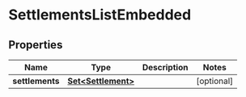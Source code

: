 

# SettlementsListEmbedded


## Properties

| Name | Type | Description | Notes |
|------------ | ------------- | ------------- | -------------|
|**settlements** | [**Set&lt;Settlement&gt;**](Settlement.md) |  |  [optional] |



